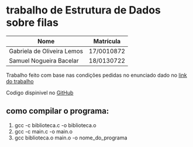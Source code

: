 # trabalho de Estrutura de Dados sobre filas

| Nome  | Matrícula |
| ------------ | ------------ |
|  Gabriela de Oliveira Lemos | 17/0010872  |
|  Samuel Nogueira Bacelar | 18/0130722  |

Trabalho feito com base nas condições pedidas no enunciado dado no [link do trabalho](http://www.johnlenongardenghi.com.br/courses/2019_2/eda1/trabalho1.pdf)

Codigo dispinivel no [GitHub](https://github.com/SamuelNoB/trab-EDA-Fila)

## como compilar o programa:
1. gcc -c biblioteca.c -o biblioteca.o
2. gcc -c main.c -o main.o
3. gcc biblioteca.o main.o -o nome_do_programa

